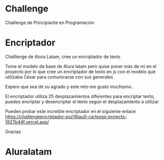 # Challenge
 Challenge de Principiante en Programación
 
# Encriptador

Challlenge de Alura Latam, cree un encriptador de texto

Tome el modelo de base de Alura latam pero quise poner más de mi en el proyecto por lo que cree un encriptador de texto en js con el modelo que utilizaba Cesar para comunicarse con sus generales

Espero que sea de su agrado y este reto me gusto muchismo.

El encriptador utiliza 25 desplazamientos diferentes para encriptar texto, puedes encriptar y desencriptar el texto según el desplazamiento a utilizar

Pueden probar este increible encriptador en el siguiente enlace https://challengeencriptador-psz19iau0-carlosgs-projects-1927b44f.vercel.app/

Gracias 
# Aluralatam
